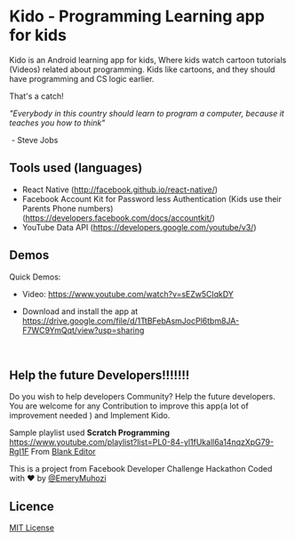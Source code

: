 # Kido - Programming Learning app for kids

Kido is an Android learning app for kids, Where kids watch cartoon tutorials (Videos) related about programming. Kids like cartoons, and they should have programming and CS logic earlier. 

That's a catch!



*"Everybody in this country should learn to program a computer, because it*
*teaches you how to think"*

​	- Steve Jobs



## Tools used (languages)

* React Native (http://facebook.github.io/react-native/)
* Facebook Account Kit for Password less  Authentication (Kids use their Parents Phone numbers) (https://developers.facebook.com/docs/accountkit/)
* YouTube Data API (https://developers.google.com/youtube/v3/)



## Demos

Quick Demos:

- Video: https://www.youtube.com/watch?v=sEZw5ClqkDY

- Download and install the app at https://drive.google.com/file/d/1TtBFebAsmJocPl6tbm8JA-F7WC9YmQqt/view?usp=sharing

  ​

## Help the future Developers!!!!!!!

Do you wish to help developers Community? Help the future developers. You are welcome for any Contribution to improve this app(a lot of improvement needed ) and Implement Kido.





Sample playlist used **Scratch Programming** https://www.youtube.com/playlist?list=PL0-84-yl1fUkall6a14nqzXpG79-RgI1F From [Blank Editor](https://www.youtube.com/user/Albert10110)



This is a project from Facebook Developer Challenge Hackathon Coded with ♥ by [@EmeryMuhozi](https://twitter.com/EmeryMuhozi)



## Licence 

[MIT License](http://opensource.org/licenses/mit-license.html)
